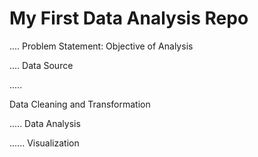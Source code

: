 # My First Data Analysis Repo


....
Problem Statement: Objective of Analysis


....
Data Source


.....

Data Cleaning and Transformation


.....
Data Analysis


......
Visualization


